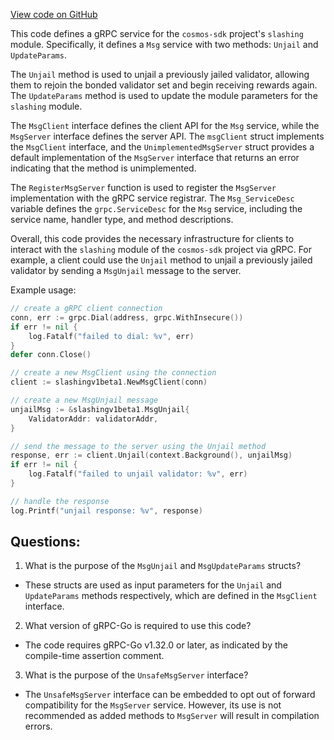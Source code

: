 [View code on GitHub](https://github.com/cosmos/cosmos-sdk/blob/main/api/cosmos/slashing/v1beta1/tx_grpc.pb.go)

This code defines a gRPC service for the `cosmos-sdk` project's `slashing` module. Specifically, it defines a `Msg` service with two methods: `Unjail` and `UpdateParams`. 

The `Unjail` method is used to unjail a previously jailed validator, allowing them to rejoin the bonded validator set and begin receiving rewards again. The `UpdateParams` method is used to update the module parameters for the `slashing` module. 

The `MsgClient` interface defines the client API for the `Msg` service, while the `MsgServer` interface defines the server API. The `msgClient` struct implements the `MsgClient` interface, and the `UnimplementedMsgServer` struct provides a default implementation of the `MsgServer` interface that returns an error indicating that the method is unimplemented. 

The `RegisterMsgServer` function is used to register the `MsgServer` implementation with the gRPC service registrar. The `Msg_ServiceDesc` variable defines the `grpc.ServiceDesc` for the `Msg` service, including the service name, handler type, and method descriptions. 

Overall, this code provides the necessary infrastructure for clients to interact with the `slashing` module of the `cosmos-sdk` project via gRPC. For example, a client could use the `Unjail` method to unjail a previously jailed validator by sending a `MsgUnjail` message to the server. 

Example usage:

```go
// create a gRPC client connection
conn, err := grpc.Dial(address, grpc.WithInsecure())
if err != nil {
    log.Fatalf("failed to dial: %v", err)
}
defer conn.Close()

// create a new MsgClient using the connection
client := slashingv1beta1.NewMsgClient(conn)

// create a new MsgUnjail message
unjailMsg := &slashingv1beta1.MsgUnjail{
    ValidatorAddr: validatorAddr,
}

// send the message to the server using the Unjail method
response, err := client.Unjail(context.Background(), unjailMsg)
if err != nil {
    log.Fatalf("failed to unjail validator: %v", err)
}

// handle the response
log.Printf("unjail response: %v", response)
```
## Questions: 
 1. What is the purpose of the `MsgUnjail` and `MsgUpdateParams` structs?
- These structs are used as input parameters for the `Unjail` and `UpdateParams` methods respectively, which are defined in the `MsgClient` interface.

2. What version of gRPC-Go is required to use this code?
- The code requires gRPC-Go v1.32.0 or later, as indicated by the compile-time assertion comment.

3. What is the purpose of the `UnsafeMsgServer` interface?
- The `UnsafeMsgServer` interface can be embedded to opt out of forward compatibility for the `MsgServer` service. However, its use is not recommended as added methods to `MsgServer` will result in compilation errors.
